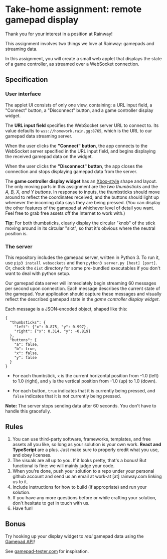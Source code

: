 # Take-home assignment: remote gamepad display

Thank you for your interest in a position at Rainway!

This assignment involves two things we love at Rainway: gamepads and streaming data.

In this assignment, you will create a small web applet that displays the state of a game controller, as streamed over a WebSocket connection.

## Specification

### User interface

The applet UI consists of only one view, containing: a URL input field, a "Connect" button, a "Disconnect" button, and a game controller display widget.

The **URL input field** specifies the WebSocket server URL to connect to. Its value defaults to `wss://homework.rain.gg:8765`, which is the URL to our gamepad data streaming server.

When the user clicks the **"Connect" button**, the app connects to the WebSocket server specified in the URL input field, and begins displaying the received gamepad data on the widget.

When the user clicks the **"Disconnect" button**, the app closes the connection and stops displaying gamepad data from the server.

The **game controller display widget** has an [Xbox-style](https://images-na.ssl-images-amazon.com/images/I/71WX6wVepIL._AC_SL1500_.jpg) shape and layout.
The only moving parts in this assignment are the _two thumbsticks_ and the _A, B, X, and Y buttons_.
In response to inputs, the thumbsticks should move around to reflect the coordinates received, and the buttons should light up whenever the incoming data says they are being pressed.
(You can display the other features of the gamepad at whichever level of detail you want. Feel free to grab free assets off the Internet to work with.)

**Tip:** For both thumbsticks, clearly display the circular "knob" of the stick moving around in its circular "slot", so that it's obvious where the neutral position is.

### The server

This repository includes the gamepad server, written in Python 3. To run it, use `pip3 install websockets` and then `python3 server.py [host] [port]`. Or, check the `dist` directory for some pre-bundled executables if you don't want to deal with python setup.

Our gamepad data server will immediately begin streaming 60 messages per second upon connection. Each message describes the current state of the gamepad.
Your application should capture these messages and visually reflect the described gamepad state in the _game controller display widget_.

Each message is a JSON-encoded object, shaped like this:

```
{
  "thumbsticks": {
    "left": {"x": 0.875, "y": 0.997},
    "right": {"x": 0.314, "y": -0.819}
  },
  "buttons": {
    "a": false,
    "b": true,
    "x": false,
    "y": false
  }
}
```

* For each thumbstick, `x` is the current horizontal position from -1.0 (left) to 1.0 (right), and `y` is the vertical position from -1.0 (up) to 1.0 (down).

* For each button, `true` indicates that it is currently being pressed, and `false` indicates that it is not currently being pressed.

**Note:** The server stops sending data after 60 seconds. You don't have to handle this gracefully.

## Rules

1. You can use third-party software, frameworks, templates, and free assets all you like, so long as your solution is your own work. **React and TypeScript** are a plus. Just make sure to properly credit what you use, and obey licenses.
2. The visuals are all up to you. If it looks pretty, that's a bonus! But functional is fine: we will mainly judge your code.
3. When you're done, push your solution to a repo under your personal github account and send us an email at work-at [at] rainway.com linking us to it.
4. Include instructions for how to build (if appropriate) and run your solution.
5. If you have any more questions before or while crafting your solution, don't hesitate to get in touch with us.
6. Have fun!

## Bonus

Try hooking up your display widget to _real_ gamepad data using the [Gamepad API](https://developer.mozilla.org/en-US/docs/Web/API/Gamepad_API/Using_the_Gamepad_API)!

See [gamepad-tester.com](https://gamepad-tester.com/) for inspiration.
